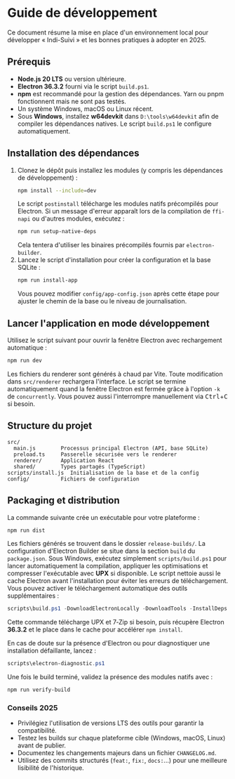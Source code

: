 # Guide de développement

Ce document résume la mise en place d'un environnement local pour développer « Indi-Suivi » et les bonnes pratiques à adopter en 2025.

## Prérequis

- **Node.js 20 LTS** ou version ultérieure.
- **Electron 36.3.2** fourni via le script `build.ps1`.
- **npm** est recommandé pour la gestion des dépendances. Yarn ou pnpm fonctionnent mais ne sont pas testés.
- Un système Windows, macOS ou Linux récent.
- Sous **Windows**, installez **w64devkit** dans `D:\tools\w64devkit` afin de compiler les dépendances natives. Le script `build.ps1` le configure automatiquement.

## Installation des dépendances

1. Clonez le dépôt puis installez les modules (y compris les dépendances de développement) :
   ```bash
   npm install --include=dev
   ```
   Le script `postinstall` télécharge les modules natifs précompilés pour Electron.
   Si un message d'erreur apparaît lors de la compilation de `ffi-napi` ou d'autres modules,
   exécutez :
   ```bash
   npm run setup-native-deps
   ```
   Cela tentera d'utiliser les binaires précompilés fournis par `electron-builder`.
2. Lancez le script d'installation pour créer la configuration et la base SQLite :
   ```bash
   npm run install-app
   ```
   Vous pouvez modifier `config/app-config.json` après cette étape pour ajuster le chemin de la base ou le niveau de journalisation.

## Lancer l'application en mode développement

Utilisez le script suivant pour ouvrir la fenêtre Electron avec rechargement automatique :

```bash
npm run dev
```

Les fichiers du renderer sont générés à chaud par Vite. Toute modification dans `src/renderer` rechargera l'interface.
Le script se termine automatiquement quand la fenêtre Electron est fermée grâce
à l'option `-k` de `concurrently`. Vous pouvez aussi l'interrompre manuellement
via <kbd>Ctrl</kbd>+<kbd>C</kbd> si besoin.

## Structure du projet

```
src/
  main.js        Processus principal Electron (API, base SQLite)
  preload.ts     Passerelle sécurisée vers le renderer
  renderer/      Application React
  shared/        Types partagés (TypeScript)
scripts/install.js  Initialisation de la base et de la config
config/          Fichiers de configuration
```

## Packaging et distribution

La commande suivante crée un exécutable pour votre plateforme :

```bash
npm run dist
```
Les fichiers générés se trouvent dans le dossier `release-builds/`. La configuration d'Electron Builder se situe dans la section `build` du `package.json`.
Sous Windows, exécutez simplement `scripts/build.ps1` pour lancer automatiquement la compilation, appliquer les optimisations et compresser l'exécutable avec **UPX** si disponible. Le script nettoie aussi le cache Electron avant l'installation pour éviter les erreurs de téléchargement.
Vous pouvez activer le téléchargement automatique des outils supplémentaires :

```powershell
scripts\build.ps1 -DownloadElectronLocally -DownloadTools -InstallDeps
```

Cette commande télécharge UPX et 7‑Zip si besoin, puis récupère Electron **36.3.2** et le place dans le cache pour accélérer `npm install`.

En cas de doute sur la présence d'Electron ou pour diagnostiquer une installation défaillante, lancez :

```powershell
scripts\electron-diagnostic.ps1
```

Une fois le build terminé, validez la présence des modules natifs avec :

```bash
npm run verify-build
```

### Conseils 2025

- Privilégiez l'utilisation de versions LTS des outils pour garantir la compatibilité.
- Testez les builds sur chaque plateforme cible (Windows, macOS, Linux) avant de publier.
- Documentez les changements majeurs dans un fichier `CHANGELOG.md`.
- Utilisez des commits structurés (`feat:`, `fix:`, `docs:`...) pour une meilleure lisibilité de l'historique.

